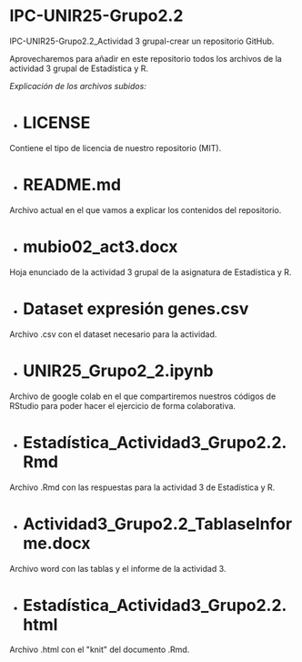 # IPC-UNIR25-Grupo2.2
IPC-UNIR25-Grupo2.2_Actividad 3 grupal-crear un repositorio GitHub. 

Aprovecharemos para añadir en este repositorio todos los archivos de la actividad 3 grupal de Estadística y R.

*Explicación de los archivos subidos:*

- # LICENSE
  
Contiene el tipo de licencia de nuestro repositorio (MIT).

- # README.md
  
Archivo actual en el que vamos a explicar los contenidos del repositorio.

- # mubio02_act3.docx
  
Hoja enunciado de la actividad 3 grupal de la asignatura de Estadística y R.

- # Dataset expresión genes.csv
  
Archivo .csv con el dataset necesario para la actividad.

- # UNIR25_Grupo2_2.ipynb
  
Archivo de google colab en el que compartiremos nuestros códigos de RStudio para poder hacer el ejercicio de forma colaborativa.

- # Estadística_Actividad3_Grupo2.2.Rmd
  
Archivo .Rmd con las respuestas para la actividad 3 de Estadística y R.

- # Actividad3_Grupo2.2_TablaseInforme.docx

Archivo word con las tablas y el informe de la actividad 3.

- # Estadística_Actividad3_Grupo2.2.html

Archivo .html con el "knit" del documento .Rmd.
